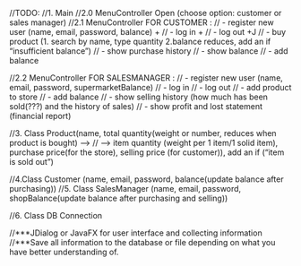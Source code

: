 //TODO:
//1. Main
//2.0 MenuController Open (choose option: customer or sales manager)
//2.1 MenuController FOR CUSTOMER :
//	- register new user (name, email, password, balance) +
//	- log in +
//	- log out +J
//	- buy product (1. search by name, type quantity 2.balance reduces, add an if “insufficient balance”)
//	- show purchase history
//	- show balance
//  - add balance

//2.2 MenuController FOR SALESMANAGER :
//	- register new user (name, email, password, supermarketBalance)
//	- log in
//	- log out
//	- add product to store
//  - add balance
//	- show selling history (how much has been sold(???) and the history of sales)
//	- show profit and lost statement (financial report)

//3. Class Product(name, total quantity(weight or number, reduces when product is bought) -->
//	 --> item quantity (weight per 1 item/1 solid item), purchase price(for the store), selling price (for customer)), add an if (“item is sold out”)

//4.Class Customer (name, email, password, balance(update balance after purchasing))
//5. Class SalesManager (name, email, password, shopBalance(update balance after purchasing and selling))

//6. Class DB Connection

//***JDialog or JavaFX for user interface and collecting information
//***Save all information to the database or file depending on what you have better understanding of.